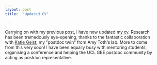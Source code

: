```yaml
---
layout: post
title:  "Updated CV"

---
```


Carrying on with my previous post, I have now updated my [cv](cv.md). Research has been tremedously eye-opening, thanks to the fantastic collaboration with [Katie Geist](https://github.com/ksgeist), my "postdoc twin" from Amy Toth's lab. More to come from this very soon! I have been equally busy with mentoring students, organising a conference and helping the UCL GEE postdoc community by acting as postdoc representative.

